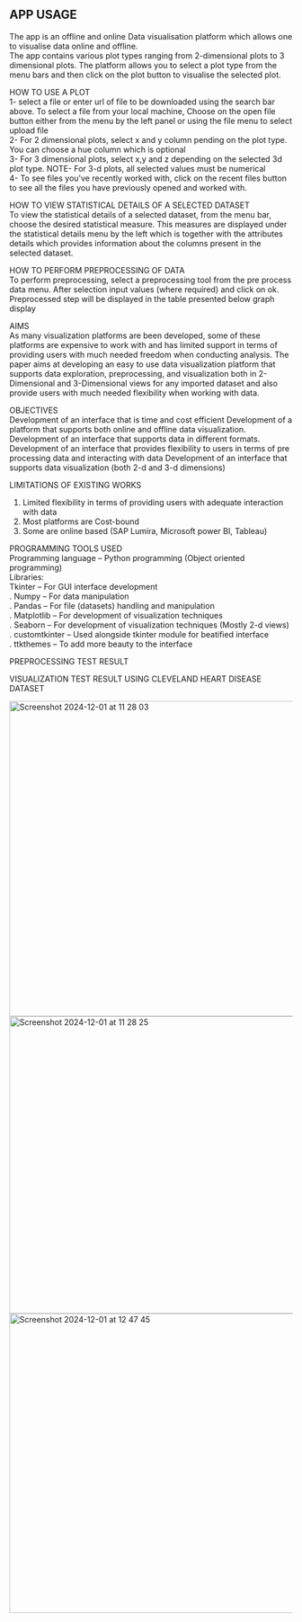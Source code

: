 ## APP USAGE  
The app is an offline and online Data visualisation platform which allows one to visualise data online and offline.  
The app contains various plot types ranging from 2-dimensional plots to 3 dimensional plots. 
The platform allows you to select a plot type from the menu bars and then click on the plot button to visualise the selected plot.  

HOW TO USE A PLOT  
1- select a file or enter url of file to be downloaded using the search bar above. To select a file from your local machine,
    Choose on the open file button either from the menu by the left panel or using the file menu to select upload file  
2- For 2 dimensional plots, select x and y column pending on the plot type. You can choose a hue column which is optional  
3- For 3 dimensional plots, select x,y and z depending on the selected 3d plot type. NOTE- For 3-d plots, all selected values must be numerical  
4- To see files you've recently worked with, click on the recent files button to see all the files you have previously opened and worked with.  

HOW TO VIEW STATISTICAL DETAILS OF A SELECTED DATASET  
To view the statistical details of a selected dataset, from the menu bar, choose the desired statistical measure. This measures are displayed under the statistical details 
menu by the left which is together with the attributes details which provides information about the columns present in the selected dataset.  

HOW TO PERFORM PREPROCESSING OF DATA  
To perform preprocessing, select a preprocessing tool from the pre process data menu. After selection input values (where required) and click on ok. Preprocessed step will be displayed in the table presented below graph display

AIMS  
As many visualization platforms are been developed, some of these platforms are expensive to work with and has limited support in terms of providing users with much needed freedom when conducting analysis. The paper aims at developing an easy to use data visualization platform that supports data exploration, preprocessing, and visualization both in 2-Dimensional and 3-Dimensional views for any imported dataset and also provide users with much needed flexibility when working with data. 

OBJECTIVES  
Development of an interface that is time and cost efficient 
Development of a platform that supports both online and offline data visualization. 
Development of an interface that supports data in different formats. 
Development of an interface that provides flexibility to users in terms of pre processing data and interacting with data 
Development of an interface that supports data visualization (both 2-d and 3-d dimensions)

LIMITATIONS OF EXISTING WORKS
1. Limited flexibility in terms of providing users with adequate interaction with data
2. Most platforms are Cost-bound
3. Some are online based (SAP Lumira, Microsoft power BI, Tableau)

PROGRAMMING TOOLS  USED  
Programming language – Python programming (Object oriented programming)  
Libraries:  
Tkinter – For GUI interface development  
. Numpy – For data manipulation  
. Pandas – For file (datasets) handling and manipulation  
. Matplotlib – For development of visualization techniques  
. Seaborn – For development of visualization techniques (Mostly 2-d views)  
. customtkinter – Used alongside tkinter module for beatified interface  
. ttkthemes – To add more beauty to the interface

PREPROCESSING TEST RESULT  


VISUALIZATION TEST RESULT USING CLEVELAND HEART DISEASE DATASET

<img width="561" alt="Screenshot 2024-12-01 at 11 28 03" src="https://github.com/user-attachments/assets/7afff14d-5fab-4692-b998-1ea4b8d1ff64">  

<img width="529" alt="Screenshot 2024-12-01 at 11 28 25" src="https://github.com/user-attachments/assets/e5837ef7-add9-499b-b87e-3db746f38b56">  

<img width="533" alt="Screenshot 2024-12-01 at 12 47 45" src="https://github.com/user-attachments/assets/c5acdf64-7e84-4c78-88b5-f82af8e97479">
